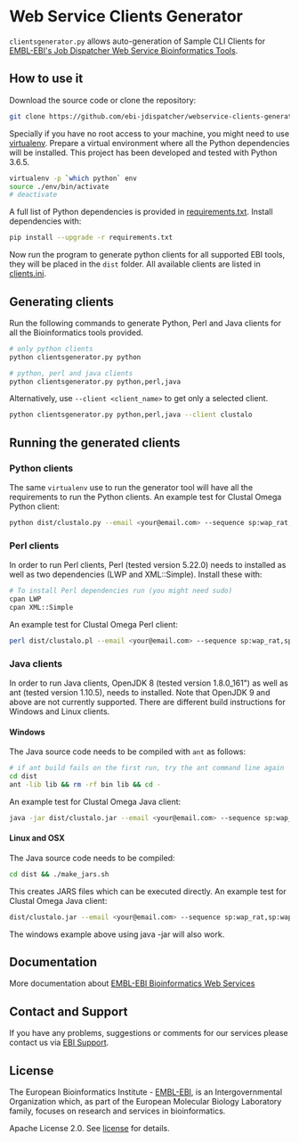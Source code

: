 # Web Service Clients Generator

`clientsgenerator.py` allows auto-generation of Sample CLI Clients for
[EMBL-EBI's Job Dispatcher Web Service Bioinformatics Tools](https://www.ebi.ac.uk/services).

## How to use it

Download the source code or clone the repository:

```bash
git clone https://github.com/ebi-jdispatcher/webservice-clients-generator.git
```

Specially if you have no root access to your machine, you might need to
use [virtualenv](http://docs.python-guide.org/en/latest/dev/virtualenvs/).
Prepare a virtual environment where all the Python dependencies will be installed.
This project has been developed and tested with Python 3.6.5.

```bash
virtualenv -p `which python` env
source ./env/bin/activate
# deactivate
```

A full list of Python dependencies is provided in [requirements.txt](requirements.txt). Install dependencies with:

```bash
pip install --upgrade -r requirements.txt
```

Now run the program to generate python clients for all supported EBI tools, they will be placed in the `dist` folder.
All available clients are listed in [clients.ini](clients.ini).

## Generating clients

Run the following commands to generate Python, Perl and Java clients for all the Bioinformatics tools provided.

```bash
# only python clients
python clientsgenerator.py python
```

```bash
# python, perl and java clients
python clientsgenerator.py python,perl,java
```

Alternatively, use `--client <client_name>` to get only a selected client.

```bash
python clientsgenerator.py python,perl,java --client clustalo
```

## Running the generated clients

### Python clients

The same `virtualenv` use to run the generator tool will have all the requirements to run the Python clients.
An example test for Clustal Omega Python client:

```bash
python dist/clustalo.py --email <your@email.com> --sequence sp:wap_rat,sp:wap_mouse,sp:wap_pig
```

### Perl clients

In order to run Perl clients, Perl (tested version 5.22.0) needs to installed as well as two dependencies
(LWP and XML::Simple). Install these with:

```bash
# To install Perl dependencies run (you might need sudo)
cpan LWP
cpan XML::Simple
```

An example test for Clustal Omega Perl client:

```bash
perl dist/clustalo.pl --email <your@email.com> --sequence sp:wap_rat,sp:wap_mouse,sp:wap_pig
```

### Java clients

In order to run Java clients, OpenJDK 8 (tested version 1.8.0_161") as well as ant (tested version 1.10.5), needs to installed. Note that OpenJDK 9 and above are not
currently supported. There are different build instructions for Windows and
Linux clients.

#### Windows

The Java source code needs to be compiled with `ant` as follows:
```bash
# if ant build fails on the first run, try the ant command line again
cd dist
ant -lib lib && rm -rf bin lib && cd -
```

An example test for Clustal Omega Java client:

```bash
java -jar dist/clustalo.jar --email <your@email.com> --sequence sp:wap_rat,sp:wap_mouse,sp:wap_pig
```

#### Linux and OSX

The Java source code needs to be compiled:

```bash
cd dist && ./make_jars.sh
```

This creates JARS files which can be executed directly. An example test for Clustal Omega Java client:

```bash
dist/clustalo.jar --email <your@email.com> --sequence sp:wap_rat,sp:wap_mouse,sp:wap_pig
```

The windows example above using java -jar will also work.

## Documentation

More documentation about [EMBL-EBI Bioinformatics Web Services](https://www.ebi.ac.uk/seqdb/confluence/display/WEBSERVICES/EMBL-EBI+Web+Services)

## Contact and Support

If you have any problems, suggestions or comments for our services please
contact us via [EBI Support](https://www.ebi.ac.uk/support/index.php?query=WebServices).

## License
The European Bioinformatics Institute - [EMBL-EBI](https://www.ebi.ac.uk/), is an Intergovernmental Organization which, as part of the European Molecular Biology Laboratory family, focuses on research and services in bioinformatics.  

Apache License 2.0. See [license](LICENSE) for details.
